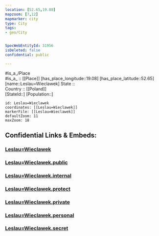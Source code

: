 ```yaml
---
location: [52.65,19.08] 
mapzoom: [7,12] 
mapmarker: city 
type: City
tags:
- geo/City


SpocWebEntityId: 31956
isDeleted: false
confidential: public

---
```

#is_a_/Place  
#is_a_ :: [[Place]] 
[has_place_longitude::19.08] 
[has_place_latitude::52.65] 
[name::Leslau=Wieclawek] 
State ::  
Country :: [[Poland]]  
[StateId::] 
[Population::] 



```leaflet
id: Leslau=Wieclawek
coordinates: [[Leslau=Wieclawek]] 
markerFile: [[Leslau=Wieclawek]] 
defaultZoom: 11 
maxZoom: 18
```


## Confidential Links & Embeds: 

### [Leslau=Wieclawek](/_Standards/Earth/Continent/Europe/Europe~East/Poland/Provinces~Poland/Kuyavian-Pomeranian/City/Leslau=Wieclawek.md) 

### [Leslau=Wieclawek.public](/_public/Earth/Continent/Europe/Europe~East/Poland/Provinces~Poland/Kuyavian-Pomeranian/City/Leslau=Wieclawek.public.md) 

### [Leslau=Wieclawek.internal](/_internal/Earth/Continent/Europe/Europe~East/Poland/Provinces~Poland/Kuyavian-Pomeranian/City/Leslau=Wieclawek.internal.md) 

### [Leslau=Wieclawek.protect](/_protect/Earth/Continent/Europe/Europe~East/Poland/Provinces~Poland/Kuyavian-Pomeranian/City/Leslau=Wieclawek.protect.md) 

### [Leslau=Wieclawek.private](/_private/Earth/Continent/Europe/Europe~East/Poland/Provinces~Poland/Kuyavian-Pomeranian/City/Leslau=Wieclawek.private.md) 

### [Leslau=Wieclawek.personal](/_personal/Earth/Continent/Europe/Europe~East/Poland/Provinces~Poland/Kuyavian-Pomeranian/City/Leslau=Wieclawek.personal.md) 

### [Leslau=Wieclawek.secret](/_secret/Earth/Continent/Europe/Europe~East/Poland/Provinces~Poland/Kuyavian-Pomeranian/City/Leslau=Wieclawek.secret.md)

